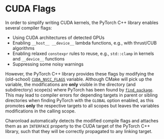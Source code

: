 # CUDA Flags

In order to simplify writing CUDA kernels, the PyTorch C++ library enables several compiler flags:

- Using CUDA architectures of detected GPUs
- Enabling `__host__ __device__` lambda functions, e.g., with thrust/CUB algorithms
- Enabling relaxed `constexpr` rules to reuse, e.g., `std::clamp` in kernels and `__device__` functions
- Suppressing some noisy warnings

However, the PyTorch C++ library provides these flags by modifying the (old-school) [``CUDA_NVCC_FLAGS``](<inv:cmake.org#module/FindCUDA>) variable. Although CMake will pick up the variable, the modifications are **only** visible in the directory (and subdirectory) scope(s) where PyTorch has been found by [``find_package``](<inv:cmake.org#command/find_package>). This may lead to compiler errors for depending targets in parent or sibling directories when finding PyTorch with the ``GLOBAL`` option enabled, as this promotes **only** the respective targets to all scopes but leaves the variables modifications in the calling scope.


Charonload automatically detects the modified compile flags and attaches them as an `INTERFACE` property to the CUDA target of the PyTorch C++ library, such that they will be correctly propagated to any linking target.
